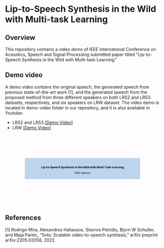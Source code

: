 # Lip-to-Speech Synthesis in the Wild with Multi-task Learning

## Overview
This repository contains a video demo of IEEE International Conference on Acoustics, Speech and Signal Processing submitted paper titled "Lip-to-Speech Synthesis in the Wild with Multi-task Learning"

## Demo video
A demo video contains the original speech, the generated speech from previous state-of-the-art work <a id="1">[1]</a>, and the generated speech from the proposed method from three different speakers on both LRS2 and LRS3 datasets, respectively, and six speakers on LRW dataset. 
The video demo is located in demo-video folder in our repository, and it is also available in Youtube: 
- LRS2 and LRS3 [[Demo Video]](https://youtu.be/1THDjGR_Jh0) 
- LRW [[Demo Video]](https://youtu.be/i87Ikj9JcDY)

<example>
 <p align="center">
  <img src="demo-video/thumbnail.gif" width="80%" height="80%" /></p>

## References
  <a id="1">[1]</a> Rodrigo Mira, Alexandros Haliassos, Stavros Petridis, Bj̈orn W Schuller, and Maja Pantic, “Svts: Scalable video-to-speech synthesis,” arXiv preprint arXiv:2205.02058, 2022.
